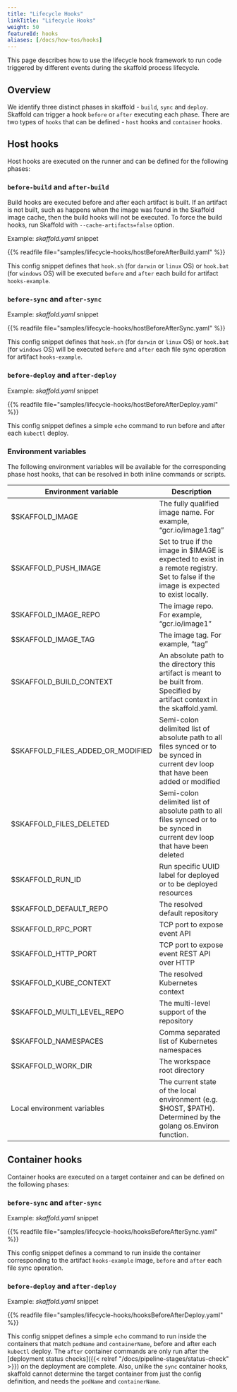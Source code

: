 ```yaml
---
title: "Lifecycle Hooks"
linkTitle: "Lifecycle Hooks"
weight: 50
featureId: hooks
aliases: [/docs/how-tos/hooks]
---
```


This page describes how to use the lifecycle hook framework to run code triggered by different events during the skaffold process lifecycle.

## Overview

We identify three distinct phases in skaffold - `build`, `sync` and `deploy`. Skaffold can trigger a hook `before` or `after` executing each phase. There are two types of `hooks` that can be defined - `host` hooks and `container` hooks.

## Host hooks

Host hooks are executed on the runner and can be defined for the following phases:

### `before-build` and `after-build`

Build hooks are executed before and after each artifact is built. 
If an artifact is not built, such as happens when the image was found in the Skaffold image cache, then the build hooks will not be executed.
To force the build hooks, run Skaffold with `--cache-artifacts=false` option.

Example: _skaffold.yaml_ snippet

{{% readfile file="samples/lifecycle-hooks/hostBeforeAfterBuild.yaml" %}}

This config snippet defines that `hook.sh` (for `darwin` or `linux` OS) or `hook.bat` (for `windows` OS) will be executed `before` and `after` each build for artifact `hooks-example`.

### `before-sync` and `after-sync`

Example: _skaffold.yaml_ snippet

{{% readfile file="samples/lifecycle-hooks/hostBeforeAfterSync.yaml" %}}

This config snippet defines that `hook.sh` (for `darwin` or `linux` OS) or `hook.bat` (for `windows` OS) will be executed `before` and `after` each file sync operation for artifact `hooks-example`.

### `before-deploy` and `after-deploy`

Example: _skaffold.yaml_ snippet

{{% readfile file="samples/lifecycle-hooks/hostBeforeAfterDeploy.yaml" %}}

This config snippet defines a simple `echo` command to run before and after each `kubectl` deploy.

### Environment variables

The following environment variables will be available for the corresponding phase host hooks, that can be resolved in both inline commands or scripts.

Environment variable | Description | Availability
-- | -- | --
$SKAFFOLD_IMAGE | The fully qualified image name. For example, “gcr.io/image1:tag” | Build, Sync
$SKAFFOLD_PUSH_IMAGE | Set to true if the image in $IMAGE is expected to exist in a remote registry. Set to false if the image is expected to exist locally. | Build
$SKAFFOLD_IMAGE_REPO | The image repo. For example, “gcr.io/image1” | Build
$SKAFFOLD_IMAGE_TAG | The image tag. For example, “tag” | Build
$SKAFFOLD_BUILD_CONTEXT | An absolute path to the directory this artifact is meant to be built from. Specified by artifact context in the skaffold.yaml. | Build
$SKAFFOLD_FILES_ADDED_OR_MODIFIED | Semi-colon delimited list of absolute path to all files synced or to be synced in current dev loop that have been added or modified | Sync
$SKAFFOLD_FILES_DELETED | Semi-colon delimited list of absolute path to all files synced or to be synced in current dev loop that have been deleted | Sync
$SKAFFOLD_RUN_ID | Run specific UUID label for deployed or to be deployed resources | Deploy
$SKAFFOLD_DEFAULT_REPO | The resolved default repository | All
$SKAFFOLD_RPC_PORT | TCP port to expose event API | All
$SKAFFOLD_HTTP_PORT | TCP port to expose event REST API over HTTP | All
$SKAFFOLD_KUBE_CONTEXT | The resolved Kubernetes context | Sync, Deploy
$SKAFFOLD_MULTI_LEVEL_REPO | The multi-level support of the repository | All
$SKAFFOLD_NAMESPACES | Comma separated list of Kubernetes namespaces | Sync, Deploy
$SKAFFOLD_WORK_DIR | The workspace root directory | All
Local environment variables | The current state of the local environment (e.g. $HOST, $PATH). Determined by the golang os.Environ function. | All

## Container hooks
Container hooks are executed on a target container and can be defined on the following phases:

### `before-sync` and `after-sync`

Example: _skaffold.yaml_ snippet

{{% readfile file="samples/lifecycle-hooks/hooksBeforeAfterSync.yaml" %}}

This config snippet defines a command to run inside the container corresponding to the artifact `hooks-example` image, `before` and `after` each file sync operation.

### `before-deploy` and `after-deploy`

Example: _skaffold.yaml_ snippet

{{% readfile file="samples/lifecycle-hooks/hooksBeforeAfterDeploy.yaml" %}}

This config snippet defines a simple `echo` command to run inside the containers that match `podName` and `containerName`, before and after each `kubectl` deploy. The `after` container commands are only run after the [deployment status checks]({{< relref "/docs/pipeline-stages/status-check" >}}) on the deployment are complete. Also, unlike the `sync` container hooks, skaffold cannot determine the target container from just the config definition, and needs the `podName` and `containerName`.
